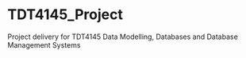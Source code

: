 # TDT4145_Project
Project delivery for TDT4145 Data Modelling, Databases and Database Management Systems
